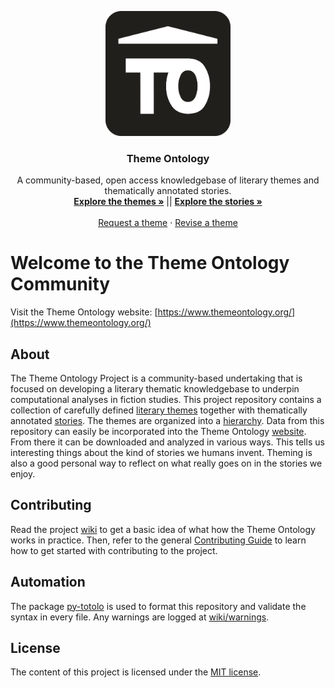 <p align="center">
  <a href="https://www.themeontology.org/">
    <img src="https://github.com/theme-ontology/tstp/blob/master/projects/favicon2021/avatar-384x384.png?raw=true" alt="LTO avatar" width="200" height="200">
  </a>
</p>

<h3 align="center">Theme Ontology</h3>

<p align="center">
  A community-based, open access knowledgebase of literary themes and thematically annotated stories.
  <br>
  <a href="https://www.themeontology.org/themes"><strong>Explore the themes »</strong></a>
  ||
  <a href="https://www.themeontology.org/stories"><strong>Explore the stories »</strong></a>
  <br>
  <br>
  <a href="https://github.com/theme-ontology/theming/issues/new?template=request-a-new-theme.md">Request a theme</a>
  ·
  <a href="https://github.com/theme-ontology/theming/issues/new?template=propose-to-revise-an-existing-theme.md">Revise a theme</a>
</p>

# Welcome to the Theme Ontology Community

Visit the Theme Ontology website: [https://www.themeontology.org/](https://www.themeontology.org/)

## About

The Theme Ontology Project is a community-based undertaking that is focused on developing a literary thematic knowledgebase to underpin computational analyses in fiction studies.
This project repository contains a collection of carefully defined [literary themes](https://github.com/theme-ontology/theming/wiki/What-is-a-Literary-Theme%3F) together with thematically annotated [stories](https://github.com/theme-ontology/theming/wiki/What-is-a-Story%3F).
The themes are organized into a [hierarchy](https://github.com/theme-ontology/theming/wiki/What-is-Literary-Theme-Ontology%3F).
Data from this repository can easily be incorporated into the Theme Ontology [website](https://www.themeontology.org/).
From there it can be downloaded and analyzed in various ways.
This tells us interesting things about the kind of stories we humans invent.
Theming is also a good personal way to reflect on what really goes on in the stories we enjoy.

## Contributing

Read the project [wiki](https://github.com/theme-ontology/theming/wiki) to get a basic idea of what how the Theme Ontology works in practice.
Then, refer to the general [Contributing Guide](CONTRIBUTING.md) to learn how to get started with contributing to the project.

## Automation

The package [py-totolo](https://github.com/theme-ontology/python-totolo)
is used to format this repository and validate the syntax in every file.
Any warnings are logged at [wiki/warnings](https://github.com/theme-ontology/theming/wiki/warnings).

## License

The content of this project is licensed under the [MIT license](LICENSE.md).

